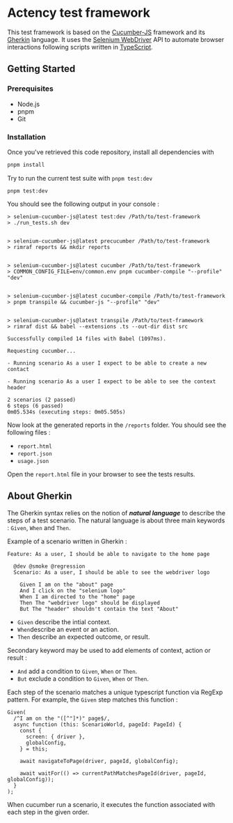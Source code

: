 # Actency test framework

This test framework is based on the [Cucumber-JS](https://github.com/cucumber/cucumber-js) framework and its [Gherkin](https://cucumber.io/docs/gherkin/reference/) language. It uses the [Selenium WebDriver](https://www.selenium.dev/documentation/webdriver/) API to automate browser interactions following scripts written in [TypeScript](https://www.typescriptlang.org/).

## Getting Started

### Prerequisites

- Node.js
- pnpm
- Git

### Installation

Once you've retrieved this code repository, install all dependencies with

```bash
pnpm install
```

Try to run the current test suite with `pnpm test:dev`

```
pnpm test:dev
```

You should see the following output in your console :

```
> selenium-cucumber-js@latest test:dev /Path/to/test-framework
> ./run_tests.sh dev


> selenium-cucumber-js@latest precucumber /Path/to/test-framework
> rimraf reports && mkdir reports


> selenium-cucumber-js@latest cucumber /Path/to/test-framework
> COMMON_CONFIG_FILE=env/common.env pnpm cucumber-compile "--profile" "dev"


> selenium-cucumber-js@latest cucumber-compile /Path/to/test-framework
> pnpm transpile && cucumber-js "--profile" "dev"


> selenium-cucumber-js@latest transpile /Path/to/test-framework
> rimraf dist && babel --extensions .ts --out-dir dist src

Successfully compiled 14 files with Babel (1097ms).

Requesting cucumber...

- Running scenario As a user I expect to be able to create a new contact

- Running scenario As a user I expect to be able to see the context header

2 scenarios (2 passed)
6 steps (6 passed)
0m05.534s (executing steps: 0m05.505s)
```

Now look at the generated reports in the `/reports` folder. You should see the following files :

- `report.html`
- `report.json`
- `usage.json`

Open the `report.html` file in your browser to see the tests results.

## About Gherkin

The Gherkin syntax relies on the notion of **_natural language_** to describe the steps of a test scenario. The natural language is about three main keywords : `Given`, `When` and `Then`.

Example of a scenario written in Gherkin :

```gherkin
Feature: As a user, I should be able to navigate to the home page

  @dev @smoke @regression
  Scenario: As a user, I should be able to see the webdriver logo

    Given I am on the "about" page
    And I click on the "selenium logo"
    When I am directed to the "home" page
    Then The "webdriver logo" should be displayed
    But The "header" shouldn't contain the text "About"
```

- `Given` describe the intial context.
- `When`describe an event or an action.
- `Then` describe an expected outcome, or result.

Secondary keyword may be used to add elements of context, action or result :

- `And` add a condition to `Given`, `When` or `Then`.
- `But` exclude a condition to `Given`, `When` or `Then`.

Each step of the scenario matches a unique typescript function via RegExp pattern. For example, the `Given` step matches this function :

```
Given(
  /^I am on the "([^"]*)" page$/,
  async function (this: ScenarioWorld, pageId: PageId) {
    const {
      screen: { driver },
      globalConfig,
    } = this;

    await navigateToPage(driver, pageId, globalConfig);

    await waitFor(() => currentPathMatchesPageId(driver, pageId, globalConfig));
  }
);
```

When cucumber run a scenario, it executes the function associated with each step in the given order.
